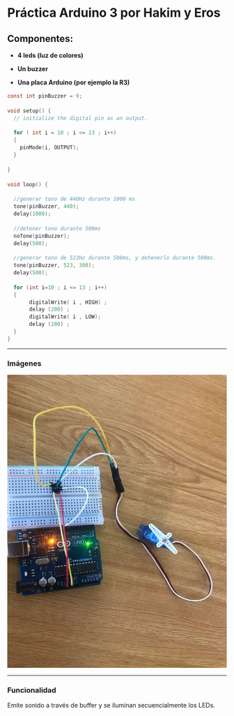 # Práctica Arduino 3 por Hakim y Eros
## Componentes:
- **4 leds (luz de colores)**

- **Un buzzer**

- **Una placa Arduino (por ejemplo la R3)**

```C
const int pinBuzzer = 9;

void setup() {
  // initialize the digital pin as an output.

  for ( int i = 10 ; i <= 13 ; i++)
  {
    pinMode(i, OUTPUT);
  }

}

void loop() {
    
  //generar tono de 440Hz durante 1000 ms
  tone(pinBuzzer, 440);
  delay(1000);

  //detener tono durante 500ms  
  noTone(pinBuzzer);
  delay(500);

  //generar tono de 523Hz durante 500ms, y detenerlo durante 500ms.
  tone(pinBuzzer, 523, 300);
  delay(500);
  
  for (int i=10 ; i <= 13 ; i++)
  {
       digitalWrite( i , HIGH) ;
       delay (200) ;
       digitalWrite( i , LOW);
       delay (200) ;
  } 
}
```
___
### Imágenes
![Imagen Arduino](arduino3.jpg "Arduino")
___
### Funcionalidad
Emite sonido a través de buffer y se iluminan secuencialmente los LEDs. 